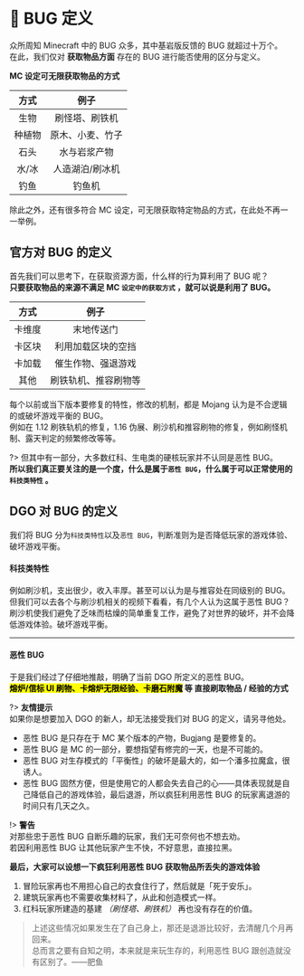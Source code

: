 <!-- notice/bugDefinition -->

# 🐛 BUG 定义

众所周知 Minecraft 中的 BUG 众多，其中基岩版反馈的 BUG 就超过十万个。<br/>
在此，我们仅对 **获取物品方面** 存在的 BUG 进行能否使用的区分与定义。

**MC 设定可无限获取物品的方式**

|  方式  |       例子       |
| :----: | :--------------: |
|  生物  |  刷怪塔、刷铁机  |
| 种植物 | 原木、小麦、竹子 |
|  石头  |   水与岩浆产物   |
| 水/冰  | 人造湖泊/刷冰机  |
|  钓鱼  |      钓鱼机      |

除此之外，还有很多符合 MC 设定，可无限获取特定物品的方式，在此处不再一一举例。

## 官方对 BUG 的定义

首先我们可以思考下，在获取资源方面，什么样的行为算利用了 BUG 呢？<br/>
**只要获取物品的来源不满足 MC `设定中的获取方式` ，就可以说是利用了 BUG。**

|  方式  |         例子         |
| :----: | :------------------: |
| 卡维度 |      末地传送门      |
| 卡区块 |  利用加载区块的空挡  |
| 卡加载 |  催生作物、强退游戏  |
|  其他  | 刷铁轨机、推容刷物等 |

每个以前或当下版本要修复的特性，修改的机制，都是 Mojang 认为是不合逻辑的或破坏游戏平衡的 BUG。<br/>
例如在 1.12 刷铁轨机的修复，1.16 伪展、刷沙机和推容刷物的修复，例如刷怪机制、露天判定的频繁修改等等。

?> 但其中有一部分，大多数红科、生电类的硬核玩家并不认同是恶性 BUG。<br/>
**所以我们真正要关注的是一个度，什么是属于`恶性 BUG`，什么属于可以正常使用的`科技类特性` 。**

## DGO 对 BUG 的定义

我们将 BUG 分为`科技类特性`以及`恶性 BUG`，判断准则为是否降低玩家的游戏体验、破坏游戏平衡。

#### 科技类特性

例如刷沙机，支出很少，收入丰厚。甚至可以认为是与推容处在同级别的 BUG。<br/>
但我们可以去各个与刷沙机相关的视频下看看，有几个人认为这属于恶性 BUG？<br/>
刷沙机使我们避免了乏味而枯燥的简单重复工作，避免了对世界的破坏，并不会降低游戏体验。破坏游戏平衡。

---

#### 恶性 BUG

于是我们经过了仔细地推敲，明确了当前 DGO 所定义的恶性 BUG。<br/>
**<mark>熔炉/信标 UI 刷物、卡熔炉无限经验、卡磨石附魔</mark> 等 直接刷取物品 / 经验的方式**

?> **友情提示** <br/>
如果你是想要加入 DGO 的新人，却无法接受我们对 BUG 的定义，请另寻他处。

- 恶性 BUG 是只存在于 MC 某个版本的产物，Bugjang 是要修复的。
- 恶性 BUG 是 MC 的一部分，要想指望有修完的一天，也是不可能的。
- 恶性 BUG 对生存模式的「平衡性」的破坏是最大的，如一个潘多拉魔盒，很诱人。
- 恶性 BUG 固然方便，但是使用它的人都会失去自己的心——具体表现就是自己降低自己的游戏体验，最后退游，所以疯狂利用恶性 BUG 的玩家离退游的时间只有几天之久。

!> **警告** <br/>
对那些忠于恶性 BUG 自断乐趣的玩家，我们无可奈何也不想去劝。<br/>
若因利用恶性 BUG 让其他玩家产生不快，不好意思，直接拉黑。

**最后，大家可以设想一下疯狂利用恶性 BUG 获取物品所丢失的游戏体验**

1. 冒险玩家再也不用担心自己的衣食住行了，然后就是「死于安乐」。
2. 建筑玩家再也不需要收集材料了，从此和创造模式一样。
3. 红科玩家所建造的基建 _（刷怪塔、刷铁机）_ 再也没有存在的价值。

> 上述这些情况如果发生在了自己身上，那还是退游比较好，去清醒几个月再回来。<br/>
> 总而言之要有自知之明，本来就是来玩生存的，利用恶性 BUG 跟创造就没有区别了。——肥鱼
